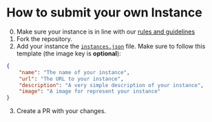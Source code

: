 # How to submit your own Instance

0. Make sure your instance is in line with our [rules and guidelines](https://docs.spacebar.chat/contributing/instances/)
1. Fork the repository.
2. Add your instance the [`instances.json`](instances.json) file. Make sure to follow this template (the image key is **optional**):

```json
{
    "name": "The name of your instance",
    "url": "The URL to your instance",
    "description": "A very simple description of your instance",
    "image": "A image for represent your instance"
}
```

3. Create a PR with your changes.
